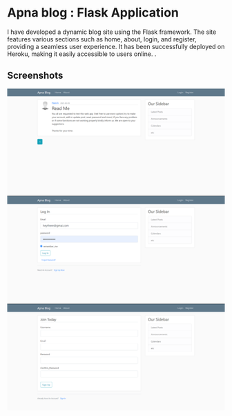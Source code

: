 
# Apna blog : Flask Application

I have developed a dynamic blog site using the Flask framework. The site features various sections such as home, about, login, and register, providing a seamless user experience. It has been successfully deployed on Heroku, making it easily accessible to users online. 
.
  
## Screenshots
![](Screenshots/home.png)
<br>
![](Screenshots/login.png)
<br>
![](Screenshots/register.png)
  
